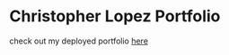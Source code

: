 # Christopher Lopez Portfolio

check out my deployed portfolio [here](christopher-lopez-portfolio.netlify.app)
